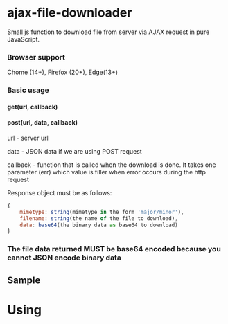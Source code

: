 # ajax-file-downloader

Small js function to download file from server via AJAX request in pure JavaScript.

### Browser support 
Chome (14+), Firefox (20+), Edge(13+)

### Basic usage
#### get(url, callback)

#### post(url, data, callback)

url - server url

data - JSON data if we are using POST request

callback - function that is called when the download is done. It takes one parameter (err) which value is filler when error occurs during the http request

Response object must be as follows:

```javascript
{
    mimetype: string(mimetype in the form 'major/minor'),
    filename: string(the name of the file to download),
    data: base64(the binary data as base64 to download)
}
```
### The file data returned MUST be base64 encoded because you cannot JSON encode binary data

## Sample
# Using <script> tag 

```javascript
//GET
window.ajaxFileDownloader.get("https://server/path", (err) => {
    if (err) {
        console.log('ERROR: ', err);
    }

    alert("done!")
});

//POST
var additionalData = {
    fileName: "MyFile",
    author: "Mike"
}

window.ajaxFileDownloader.post("https://server/path", additionalData, (err) => {
    if (err) {
        console.log('ERROR: ', err);
    }

    alert("done!")
});
```

## RequireJs
```javascript
define(['./ajax-file-downloader'], (downloader) => {
    const button = document.querySelector('#downloadBtn');

    button.addEventListener('click', () => {
        //Using GET
        downloader.get("https://server/path", (err) => {
            if (err) {
                console.log('ERROR: ', err);
            }

            alert("done!")
        });

        //Using POST
        var additionalData = {
            fileName: "MyFile",
            author: "Mike"
        }
        downloader.post("https://server/path", additionalData,  (err) => {
            if (err) {
                console.log('ERROR: ', err);
            }

            alert("done!")
        });
    });
})
```

## CommonJS
```javascript
module.import('./ajax-file-downloader').then(function (downloader) {
    const button = document.querySelector('#downloadBtn');

    button.addEventListener('click', () => {
        //Using GET
        downloader.get("https://server/path", (err) => {
            if (err) {
                console.log('ERROR: ', err);
            }

            alert("done!")
        });

        //Using POST
        var additionalData = {
            fileName: "MyFile",
            author: "Mike"
        }
        downloader.post("https://server/path", additionalData,  (err) => {
            if (err) {
                console.log('ERROR: ', err);
            }

            alert("done!")
        });
    });
});
```